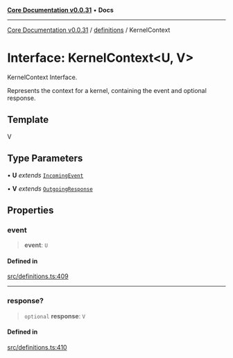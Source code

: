[**Core Documentation v0.0.31**](../../README.md) • **Docs**

***

[Core Documentation v0.0.31](../../modules.md) / [definitions](../README.md) / KernelContext

# Interface: KernelContext\<U, V\>

KernelContext Interface.

Represents the context for a kernel, containing the event and optional response.

## Template

V

## Type Parameters

• **U** *extends* [`IncomingEvent`](../../events/IncomingEvent/classes/IncomingEvent.md)

• **V** *extends* [`OutgoingResponse`](../../events/OutgoingResponse/classes/OutgoingResponse.md)

## Properties

### event

> **event**: `U`

#### Defined in

[src/definitions.ts:409](https://github.com/stonemjs/core/blob/063868c8035bce8a9a9b73263c757aec9b0c12c8/src/definitions.ts#L409)

***

### response?

> `optional` **response**: `V`

#### Defined in

[src/definitions.ts:410](https://github.com/stonemjs/core/blob/063868c8035bce8a9a9b73263c757aec9b0c12c8/src/definitions.ts#L410)

